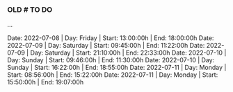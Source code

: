 
### OLD # TO DO
...

Date: 2022-07-08 | Day: Friday   | Start: 13:00:00h | End: 18:00:00h 
Date: 2022-07-09 | Day: Saturday | Start: 09:45:00h | End: 11:22:00h 
Date: 2022-07-09 | Day: Saturday | Start: 21:10:00h | End: 22:33:00h 
Date: 2022-07-10 | Day: Sunday   | Start: 09:46:00h | End: 11:30:00h
Date: 2022-07-10 | Day: Sunday   | Start: 16:22:00h | End: 18:55:00h
Date: 2022-07-11 | Day: Monday   | Start: 08:56:00h | End: 15:22:00h
Date: 2022-07-11 | Day: Monday   | Start: 15:50:00h | End: 19:07:00h
